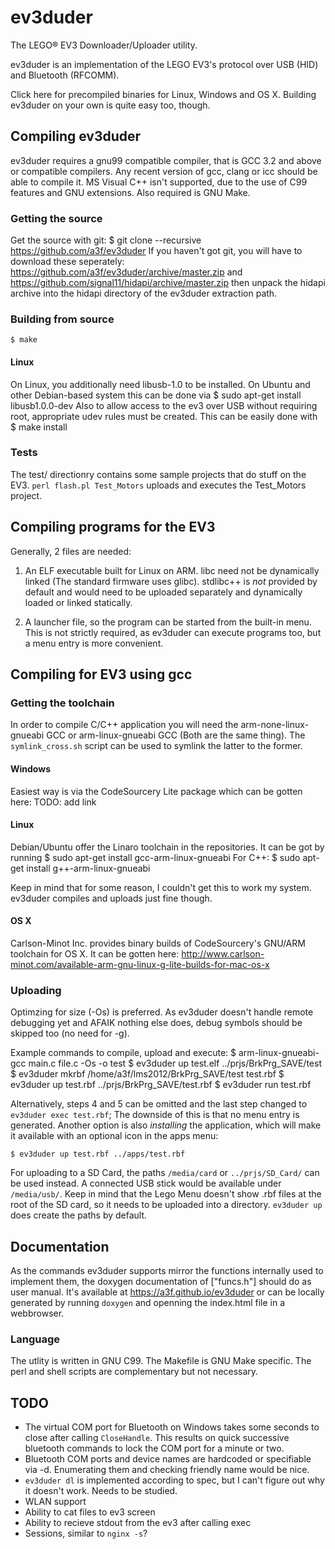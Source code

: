 # ev3duder

The LEGO® EV3 Downloader/Uploader utility.

ev3duder is an implementation of the LEGO EV3's protocol over USB (HID) and Bluetooth (RFCOMM).

Click here for precompiled binaries for Linux, Windows and OS X.
Building ev3duder on your own is quite easy too, though.
## Compiling ev3duder

ev3duder requires a gnu99 compatible compiler, that is GCC 3.2 and
above or compatible compilers.
Any recent version of gcc, clang or icc should be able to compile it.
MS Visual C++ isn't supported, due to the use of C99 features and GNU extensions.
Also required is GNU Make.

### Getting the source
Get the source with git:
    $ git clone --recursive https://github.com/a3f/ev3duder
If you haven't got git, you will have to download these seperately:
	https://github.com/a3f/ev3duder/archive/master.zip
and
	https://github.com/signal11/hidapi/archive/master.zip
then unpack the hidapi archive into the hidapi directory of the ev3duder extraction path.

### Building from source
    $ make
#### Linux
On Linux, you additionally need libusb-1.0 to be installed. On Ubuntu and other Debian-based system this can be done via
    $ sudo apt-get install libusb1.0.0-dev
Also to allow access to the ev3 over USB without requiring root, appropriate udev rules must be created. This can be easily done with
    $ make install
### Tests
The test/ directionry contains some sample projects that do stuff on
the EV3. `perl flash.pl Test_Motors` uploads and executes
the Test_Motors project. 

## Compiling programs for the EV3

Generally, 2 files are needed: 
1) An ELF executable built for Linux on ARM. libc need not be
dynamically linked (The standard firmware uses glibc).
stdlibc++ is _not_ provided by default and would need to be
uploaded separately and dynamically loaded or linked statically.

2) A launcher file, so the program can be started from the built-in
menu. This is not strictly required, as ev3duder can execute
programs too, but a menu entry is more convenient.

## Compiling for EV3 using gcc
### Getting the toolchain
In order to compile C/C++ application you will need the arm-none-linux-gnueabi GCC or arm-linux-gnueabi GCC (Both are the same thing).
The `symlink_cross.sh` script can be used to symlink the latter to the former.

#### Windows
Easiest way is via the CodeSourcery Lite package which can be gotten here:
TODO: add link

#### Linux
Debian/Ubuntu offer the Linaro toolchain in the repositories. It can be got by running
    $ sudo apt-get install gcc-arm-linux-gnueabi
For C++:
    $ sudo apt-get install g++-arm-linux-gnueabi

Keep in mind that for some reason, I couldn't get this to work my system. ev3duder compiles and uploads just fine though.	  

#### OS X
Carlson-Minot Inc. provides binary builds of CodeSourcery's GNU/ARM toolchain for OS X. It can be gotten here:
http://www.carlson-minot.com/available-arm-gnu-linux-g-lite-builds-for-mac-os-x

### Uploading

Optimzing for size (-Os) is preferred. As ev3duder doesn't
handle remote debugging yet and AFAIK nothing else does,
debug symbols should be skipped too (no need for -g).

Example commands to compile, upload and execute:
    $ arm-linux-gnueabi-gcc main.c file.c -Os -o test
    $ ev3duder up test.elf ../prjs/BrkPrg_SAVE/test
    $ ev3duder mkrbf /home/a3f/lms2012/BrkPrg_SAVE/test test.rbf
    $ ev3duder up test.rbf ../prjs/BrkPrg_SAVE/test.rbf
    $ ev3duder run test.rbf

Alternatively, steps 4 and 5 can be omitted and the last step changed to
`ev3duder exec test.rbf`; The downside of this is that no menu
entry is generated. Another option is also _installing_ the
application, which will make it available with an optional icon in
the apps menu:

    $ ev3duder up test.rbf ../apps/test.rbf

For uploading to a SD Card, the paths `/media/card` or `../prjs/SD_Card/` can be used instead. A connected USB stick would be available under `/media/usb/`. Keep in mind that the Lego Menu doesn't show .rbf files at the root of the SD card, so it needs to be uploaded into a directory. `ev3duder up` does create the paths by default.

## Documentation
As the commands ev3duder supports mirror the functions internally used to implement them, the doxygen documentation of ["funcs.h"] should do as user manual. It's available at https://a3f.github.io/ev3duder or can be locally generated by running `doxygen` and openning the index.html file in a webbrowser.

### Language
The utlity is written in GNU C99. The Makefile is GNU Make specific. The perl and shell scripts are complementary but not necessary.

## TODO
- The virtual COM port for Bluetooth on Windows takes some seconds to close after calling `CloseHandle`. This results on quick successive bluetooth commands to lock the COM port for a minute or two.
- Bluetooth COM ports and device names are hardcoded or specifiable via -d. Enumerating them and checking friendly name would be nice.
- `ev3duder dl` is implemented according to spec, but I can't figure out why it doesn't work. Needs to be studied.
- WLAN support
- Ability to cat files to ev3 screen
- Ability to recieve stdout from the ev3 after calling exec
- Sessions, similar to `nginx -s`?

